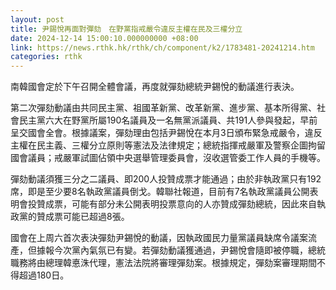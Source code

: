 ```yaml
---
layout: post
title: 尹錫悅再面對彈劾　在野黨指戒嚴令違反主權在民及三權分立
date: 2024-12-14 15:00:10.000000000 +08:00
link: https://news.rthk.hk/rthk/ch/component/k2/1783481-20241214.htm
categories: rthk
---
```


南韓國會定於下午召開全體會議，再度就彈劾總統尹錫悅的動議進行表決。

第二次彈劾動議由共同民主黨、祖國革新黨、改革新黨、進步黨、基本所得黨、社會民主黨六大在野黨所屬190名議員及一名無黨派議員、共191人參與發起，早前呈交國會全會。根據議案，彈劾理由包括尹錫悅在本月3日頒布緊急戒嚴令，違反主權在民主義、三權分立原則等憲法及法律規定；總統指揮戒嚴軍及警察企圖拘留國會議員；戒嚴軍試圖佔領中央選舉管理委員會，沒收選管委工作人員的手機等。

彈劾動議須獲三分之二議員、即200人投贊成票才能通過；由於非執政黨只有192席，即是至少要8名執政黨議員倒戈。韓聯社報道，目前有7名執政黨議員公開表明會投贊成票，可能有部分未公開表明投票意向的人亦贊成彈劾總統，因此來自執政黨的贊成票可能已超過8張。

國會在上周六首次表決彈劾尹錫悅的動議，因執政國民力量黨議員缺席令議案流產，但據報今次黨內氣氛已有變。若彈劾動議獲通過，尹錫悅會隨即被停職，總統職務將由總理韓悳洙代理，憲法法院將審理彈劾案。根據規定，彈劾案審理期間不得超過180日。
